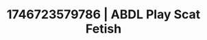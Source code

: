 ---
categories:
- Erotic vulnerability
- AI-generated
- Erotic focus
- Unspoken desires
- Queer kinks
- ASMR
- Intimate POV
- Cosplay
image: /assets/images/1746723579786.jpg
layout: post
seo:
  description: Featured content with exclusive Scat Fetish, ABDL Play. HD images available.
  keywords: Scat Fetish, ABDL Play
  og_image: /assets/images/1746723579786.jpg
  schema_type: VisualArtwork
tags:
- ABDL Play
- Scat Fetish
- '#1746723579786'
title: 1746723579786 | ABDL Play Scat Fetish
---